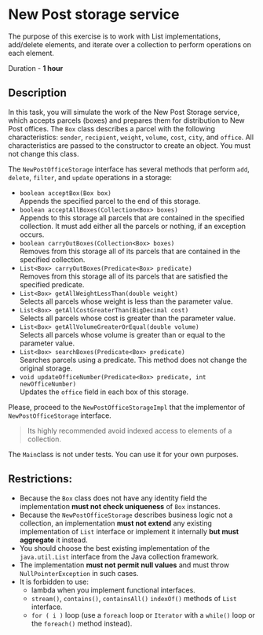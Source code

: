 # New Post storage service
 
The purpose of this exercise is to work with List implementations, add/delete elements, and iterate over a collection to perform operations on each element.


Duration - **1 hour**


## Description

In this task, you will simulate the work of the New Post Storage service, which accepts parcels (boxes) and prepares them for distribution to New Post offices.
The  `Box` class describes a parcel with the following characteristics: `sender`, `recipient`, `weight`, `volume`, `cost`, `city`, and `office`. All characteristics are passed to the constructor to create an object. You must not change this class. 

The  `NewPostOfficeStorage` interface has several methods that perform `add`, `delete`, `filter`, and `update` operations in a storage:  

- `boolean acceptBox(Box box)` \
  Appends the specified parcel to the end of this storage.
- `boolean acceptAllBoxes(Collection<Box> boxes)` \
  Appends to this storage all parcels that are contained in 
  the specified collection. It must add either all the parcels 
  or nothing, if an exception occurs.
- `boolean carryOutBoxes(Collection<Box> boxes)` \
  Removes from this storage all of its parcels that are contained 
  in the specified collection.
- `List<Box> carryOutBoxes(Predicate<Box> predicate)` \
  Removes from this storage all of its parcels that are satisfied the 
  specified predicate.
- `List<Box> getAllWeightLessThan(double weight)` \
  Selects all parcels whose weight is less than the parameter value.
- `List<Box> getAllCostGreaterThan(BigDecimal cost)` \
  Selects all parcels whose cost is greater than the parameter value.
- `List<Box> getAllVolumeGreaterOrEqual(double volume)` \
  Selects all parcels whose volume is greater than or equal 
  to the parameter value. 
- `List<Box> searchBoxes(Predicate<Box> predicate)`  
  Searches parcels using a predicate. This method does 
  not change the original storage.
- `void updateOfficeNumber(Predicate<Box> predicate, int newOfficeNumber)`   
  Updates the `office` field in each box of this storage.

Please, proceed to the `NewPostOfficeStorageImpl`
that the implementor of `NewPostOfficeStorage` interface.

> Its highly recommended avoid indexed access to elements of a collection.

The  `Main`class is not under tests. You can use it for your own purposes.

## Restrictions:

- Because the `Box` class does not have any identity field the 
  implementation **must not check uniqueness** of `Box` instances.
- Because the `NewPostOfficeStorage` describes business logic 
  not a collection, an implementation **must not extend** any 
  existing implementation of `List` interface or implement it 
  internally **but must aggregate** it instead. 
- You should choose the best existing implementation of the 
  `java.util.List` interface from the Java collection framework.
- The implementation **must not permit null values** and must throw
  `NullPointerException` in such cases.
- It is forbidden to use: 
  - lambda when you implement functional interfaces.
  - `stream()`, `contains()`, `containsAll()` `indexOf()` methods 
    of `List` interface.
  - `for ( i )` loop (use a `foreach` loop or `Iterator` with a
    `while()` loop or the `foreach()` method instead).
